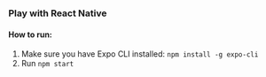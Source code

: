 ### Play with React Native


#### How to run:
1. Make sure you have Expo CLI installed:
`npm install -g expo-cli`
2. Run `npm start`